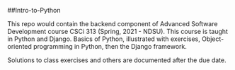 ##Intro-to-Python

This repo would contain the backend component of Advanced Software Development course CSCi 313 (Spring, 2021 -
NDSU).
This course is taught in Python and Django. Basics of Python, illustrated with exercises, Object-oriented programming
in Python, then the Django framework.

Solutions to class exercises and others are documented after the due date.

